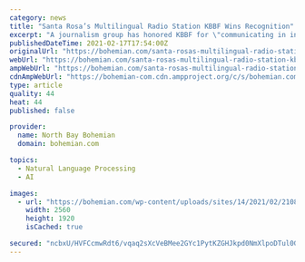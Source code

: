 ```yaml
---
category: news
title: "Santa Rosa’s Multilingual Radio Station KBBF Wins Recognition"
excerpt: "A journalism group has honored KBBF for \"communicating in indigenous languages to ensure farmworkers could stay safe during wildfires.\""
publishedDateTime: 2021-02-17T17:54:00Z
originalUrl: "https://bohemian.com/santa-rosas-multilingual-radio-station-kbbf-wins-recognition/"
webUrl: "https://bohemian.com/santa-rosas-multilingual-radio-station-kbbf-wins-recognition/"
ampWebUrl: "https://bohemian.com/santa-rosas-multilingual-radio-station-kbbf-wins-recognition/?amp"
cdnAmpWebUrl: "https://bohemian-com.cdn.ampproject.org/c/s/bohemian.com/santa-rosas-multilingual-radio-station-kbbf-wins-recognition/?amp"
type: article
quality: 44
heat: 44
published: false

provider:
  name: North Bay Bohemian
  domain: bohemian.com

topics:
  - Natural Language Processing
  - AI

images:
  - url: "https://bohemian.com/wp-content/uploads/sites/14/2021/02/2108-NBB-News-scaled.jpg"
    width: 2560
    height: 1920
    isCached: true

secured: "ncbxU/HVFCcmwRdt6/vqaq2sXcVeBMee2GYc1PytKZGHJkpd0NmXlpoDTul0GROEHnwpKz3kzzctgS0TvmyVPnRhoi+YRZGQ0bJ5UbeerqbKqewXCnlZzs/24oUr3vUHomhzLlqdW6tA1xhkXq8Cx2N0VHcAHX2iE2qismnU/Cc11/1yTZqxR0jjyRu66EwqFDKaOFCQadynVCvLjo53VyjoC9P8HYtqhLTU5bXh4PEEBBf0JjxSU9MZXS9AACU16EMYXTeRlF4N+ou1vYWIaPi+VY9sXj8EoDTeIHnjTm+sLNFmN+TNGSQOC4Tezwun5y3w+JngWg7+Zf4OY9yepbP+AgTak0UJ8rhb3BGrVCI=;TroHN8S10PMzql2ZtC+Ytg=="
---
```


